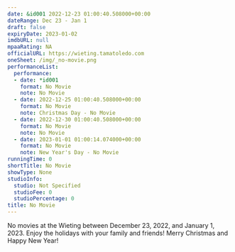 ```yaml
---
date: &id001 2022-12-23 01:00:40.508000+00:00
dateRange: Dec 23 - Jan 1
draft: false
expiryDate: 2023-01-02
imdbURL: null
mpaaRating: NA
officialURL: https://wieting.tamatoledo.com
oneSheet: /img/_no-movie.png
performanceList:
  performance:
  - date: *id001
    format: No Movie
    note: No Movie
  - date: 2022-12-25 01:00:40.508000+00:00
    format: No Movie
    note: Christmas Day - No Movie
  - date: 2022-12-30 01:00:40.508000+00:00
    format: No Movie
    note: No Movie
  - date: 2023-01-01 01:00:14.074000+00:00
    format: No Movie
    note: New Year's Day - No Movie
runningTime: 0
shortTitle: No Movie
showType: None
studioInfo:
  studio: Not Specified
  studioFee: 0
  studioPercentage: 0
title: No Movie
---
```


No movies at the Wieting between December 23, 2022, and January 1, 2023.  Enjoy the holidays with your family and friends!  Merry Christmas and Happy New Year!